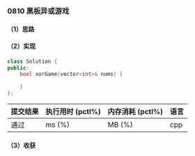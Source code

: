 ### 0810 黑板异或游戏

#### （1）思路

#### （2）实现

```cpp
class Solution {
public:
    bool xorGame(vector<int>& nums) {

    }
};
```

| 提交结果 | 执行用时 (pctl%) | 内存消耗 (pctl%) | 语言 |
|:---------|:-----------------|:-----------------|:-----|
| 通过     |  ms (%)   |  MB (%)  | cpp  |

#### （3）收获
